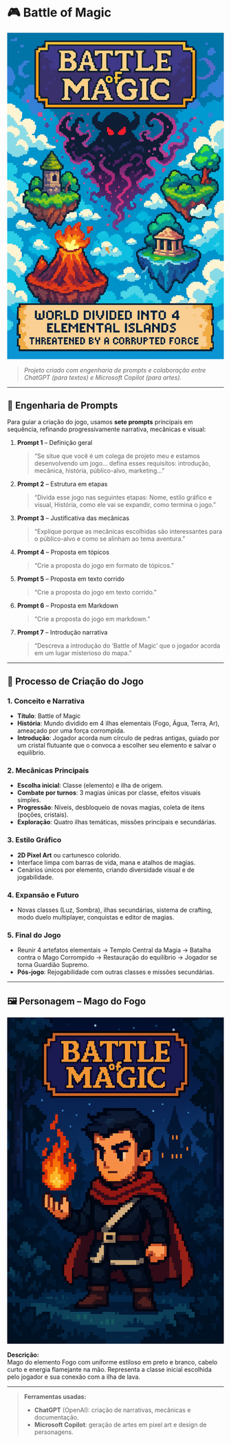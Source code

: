# 🎮 Battle of Magic

![Capa do Jogo – Battle of Magic](./faça%20uma%20imagem%20com%20o%20estilo%20visual%202D%20pixel%20art%20ou%20cartunesco%20colorido%20com%20o%20contexto%20de%20um%20jogo%20chamado%20battle%20of%20magic%20que%20tem%20como%20cenario__Mundo%20mágico%20dividido%20em%204%20ilhas%20elementais%20é%20ameaçado%20por%20uma%20força%20.png)

> _Projeto criado com engenharia de prompts e colaboração entre ChatGPT (para textos) e Microsoft Copilot (para artes)._  

---

## 🧪 Engenharia de Prompts

Para guiar a criação do jogo, usamos **sete prompts** principais em sequência, refinando progressivamente narrativa, mecânicas e visual:

1. **Prompt 1** – Definição geral  
   > “Se situe que você é um colega de projeto meu e estamos desenvolvendo um jogo… defina esses requisitos: introdução, mecânica, história, público-alvo, marketing…”  

2. **Prompt 2** – Estrutura em etapas  
   > “Divida esse jogo nas seguintes etapas: Nome, estilo gráfico e visual, História, como ele vai se expandir, como termina o jogo.”  

3. **Prompt 3** – Justificativa das mecânicas  
   > “Explique porque as mecânicas escolhidas são interessantes para o público-alvo e como se alinham ao tema aventura.”  

4. **Prompt 4** – Proposta em tópicos  
   > “Crie a proposta do jogo em formato de tópicos.”  

5. **Prompt 5** – Proposta em texto corrido  
   > “Crie a proposta do jogo em texto corrido.”  

6. **Prompt 6** – Proposta em Markdown  
   > “Crie a proposta do jogo em markdown.”  

7. **Prompt 7** – Introdução narrativa  
   > “Descreva a introdução do ‘Battle of Magic’ que o jogador acorda em um lugar misterioso do mapa.”  

---

## 🚀 Processo de Criação do Jogo

### 1. Conceito e Narrativa  
- **Título**: Battle of Magic  
- **História**: Mundo dividido em 4 ilhas elementais (Fogo, Água, Terra, Ar), ameaçado por uma força corrompida.  
- **Introdução**: Jogador acorda num círculo de pedras antigas, guiado por um cristal flutuante que o convoca a escolher seu elemento e salvar o equilíbrio.

### 2. Mecânicas Principais  
- **Escolha inicial**: Classe (elemento) e ilha de origem.  
- **Combate por turnos**: 3 magias únicas por classe, efeitos visuais simples.  
- **Progressão**: Níveis, desbloqueio de novas magias, coleta de itens (poções, cristais).  
- **Exploração**: Quatro ilhas temáticas, missões principais e secundárias.

### 3. Estilo Gráfico  
- **2D Pixel Art** ou cartunesco colorido.  
- Interface limpa com barras de vida, mana e atalhos de magias.  
- Cenários únicos por elemento, criando diversidade visual e de jogabilidade.

### 4. Expansão e Futuro  
- Novas classes (Luz, Sombra), ilhas secundárias, sistema de crafting, modo duelo multiplayer, conquistas e editor de magias.

### 5. Final do Jogo  
- Reunir 4 artefatos elementais → Templo Central da Magia → Batalha contra o Mago Corrompido → Restauração do equilíbrio → Jogador se torna Guardião Supremo.  
- **Pós-jogo**: Rejogabilidade com outras classes e missões secundárias.

---

## 🖼️ Personagem – Mago do Fogo

![Mago do Fogo – Battle of Magic](./mantenha%20o%20mesmo%20personagem%20masculino%20pixel%20art%20inspirado%20no%20universo%20de%20Battle%20of%20Magic%20que%20escolheu%20o%20elemento%20fogo%20tem%20cabelo%20curto%20cor%20preto%20roupas%20pretas%20e%20brancas%20estilosas%20e%20adicione%20um%20cenario%20tambem%20em%20pi.png)

**Descrição:**  
Mago do elemento Fogo com uniforme estiloso em preto e branco, cabelo curto e energia flamejante na mão. Representa a classe inicial escolhida pelo jogador e sua conexão com a ilha de lava.

---

> **Ferramentas usadas:**  
> - **ChatGPT** (OpenAI): criação de narrativas, mecânicas e documentação.  
> - **Microsoft Copilot**: geração de artes em pixel art e design de personagens.
